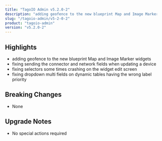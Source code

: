 ```yaml
---
title: "TagoIO Admin v5.2.0-2"
description: "adding geofence to the new blueprint Map and Image Marker widgets"
slug: "/tagoio-admin/v5-2-0-2"
product: "tagoio-admin"
version: "v5.2.0-2"
---
```


## Highlights

- adding geofence to the new blueprint Map and Image Marker widgets
- fixing sending the connector and network fields when updating a device
- fixing selectors some times crashing on the widget edit screen
- fixing dropdown multi fields on dynamic tables having the wrong label priority

## Breaking Changes

- None

## Upgrade Notes

- No special actions required
